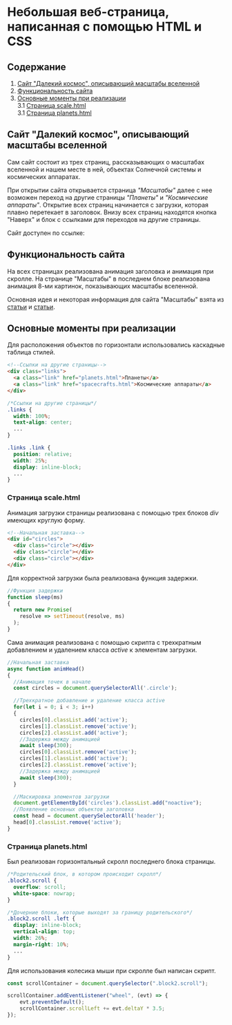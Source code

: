 # Небольшая веб-страница, написанная с помощью HTML и CSS

## Содержание

1. [Сайт "Далекий космос", описывающий масштабы вселенной](#сайт)
2. [Функциональность сайта](#функциональность)
3. [Основные моменты при реализации](#реализация)  
    3.1 [Страница scale.html](#scale)  
    3.1 [Страница planets.html](#planets)

<a name="сайт"></a>
## Сайт "Далекий космос", описывающий масштабы вселенной

Сам сайт состоит из трех страниц, рассказывающих о масштабах вселенной и нашем месте в ней, объектах Солнечной системы и космических аппаратах.

При открытии сайта открывается страница _"Масштабы"_ далее с нее возможен переход на другие страницы _"Планеты"_ и _"Космические аппараты"_. Открытие всех страниц начинается с загрузки, которая плавно перетекает в заголовок. Внизу всех страниц находятся кнопка "Наверх" и блок с ссылками для переходов на другие страницы.

Сайт доступен по ссылке:

<a name="функциональность"></a>
## Функциональность сайта

На всех страницах реализована анимация заголовка и анимация при скролле. На странице "Масштабы" в последнем блоке реализована анимация 8-ми картинок, показывающих масштабы вселенной.

Основная идея и некоторая информация для сайта "Масштабы" взята из [статьи](https://zen.yandex.ru/media/id/61118a9e252a7425afc22df9/razmery-nashei-zemli-k-masshtabam-vselennoi-6117e93c74a4fa1687d0764e) и [статьи](https://mrvorchun.livejournal.com/3123909.html?noscroll).

<a name="реализация"></a>
## Основные моменты при реализации

Для расположения объектов по горизонтали использовались каскадные таблица стилей.

```html
<!--Ссылки на другие страницы-->
<div class="links">
  <a class="link" href="planets.html">Планеты</a>
  <a class="link" href="spacecrafts.html">Космические аппараты</a>
</div>
```

```CSS
/*Ссылки на другие страницы*/
.links {
  width: 100%;
  text-align: center;
  ...
}

.links .link {
  position: relative;
  width: 25%;
  display: inline-block;
  ...
}
```

<a name="scale"></a>
### Страница scale.html

Анимация загрузки страницы реализована с помощью трех блоков _div_ имеющих круглую форму.

```html
<!--Начальная заставка-->
<div id="circles">
  <div class="circle"></div>
  <div class="circle"></div>
  <div class="circle"></div>
</div>
```

Для корректной загрузки была реализована функция задержки.

```js
//Функция задержки
function sleep(ms)
{
  return new Promise(
    resolve => setTimeout(resolve, ms)
  );
}
```

Сама анимация реализована с помощью скрипта с трехкратным добавлением и удалением класса _active_ к элементам загрузки.

```js
//Начальная заставка
async function animHead()
{
  //Анимация точек в начале
  const circles = document.querySelectorAll('.circle');

  //Трехкратное добавление и удаление класса active
  for(let i = 0; i < 3; i++)
  {
    circles[0].classList.add('active');
    circles[1].classList.remove('active');
    circles[2].classList.add('active');
    //Задержка между анимацией
    await sleep(300);
    circles[0].classList.remove('active');
    circles[1].classList.add('active');
    circles[2].classList.remove('active');
    //Задержка между анимацией
    await sleep(300);
  }

  //Маскировка элементов загрузки
  document.getElementById('circles').classList.add("noactive");
  //Появление основных объектов заголовка
  const head = document.querySelectorAll('header');
  head[0].classList.remove('active');
}
```

<a name="planets"></a>
### Страница planets.html

Был реализован горизонтальный скролл последнего блока страницы.

```CSS
/*Родительский блок, в котором происходит скролл*/
.block2.scroll {
  overflow: scroll;
  white-space: nowrap;
}

/*Дочерние блоки, которые выходят за границу родительского*/
.block2.scroll .left {
  display: inline-block;
  vertical-align: top;
  width: 26%;
  margin-right: 10%;
  ...
}
```

Для использования колесика мыши при скролле был написан скрипт.

```js
const scrollContainer = document.querySelector(".block2.scroll");

scrollContainer.addEventListener("wheel", (evt) => {
    evt.preventDefault();
    scrollContainer.scrollLeft += evt.deltaY * 3.5;
});
```
